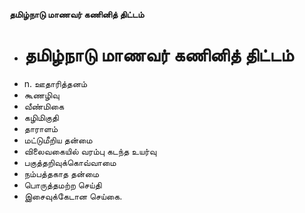 **தமிழ்நாடு மாணவர் கணினித் திட்டம்**
- # தமிழ்நாடு மாணவர் கணினித் திட்டம்
- n. ஊதாரித்தனம்
- கூணழிவு
- வீண்மிகை
- கழிமிகுதி
- தாராளம்
- மட்டுமீறிய தன்மை
- விலைவகையில் வரம்பு கடந்த உயர்வு
- பகுத்தறிவுக்கொவ்வாமை
- நம்பத்தகாத தன்மை
- பொருத்தமற்ற செய்தி
- இசைவுக்கேடான செய்கை.

